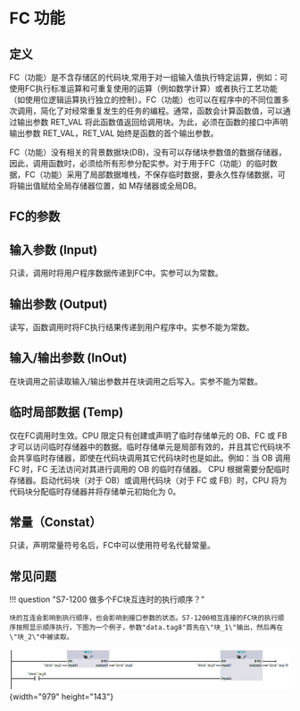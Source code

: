 # FC 功能

## 定义

FC（功能）是不含存储区的代码块,常用于对一组输入值执行特定运算，例如：可使用FC执行标准运算和可重复使用的运算（例如数学计算）或者执行工艺功能（如使用位逻辑运算执行独立的控制）。FC（功能）也可以在程序中的不同位置多次调用，简化了对经常重复发生的任务的编程。通常，函数会计算函数值，可以通过输出参数 RET_VAL 将此函数值返回给调用块。为此，必须在函数的接口中声明输出参数 RET_VAL，RET_VAL 始终是函数的首个输出参数。

FC（功能）没有相关的背景数据块(DB)，没有可以存储块参数值的数据存储器，因此，调用函数时，必须给所有形参分配实参。对于用于FC（功能）的临时数据，FC（功能）采用了局部数据堆栈，不保存临时数据，要永久性存储数据，可将输出值赋给全局存储器位置，如 M存储器或全局DB。

## FC的参数

## 输入参数 (Input)

只读，调用时将用户程序数据传递到FC中。实参可以为常数。

## 输出参数 (Output)

读写，函数调用时将FC执行结果传递到用户程序中。实参不能为常数。

## 输入/输出参数 (InOut)

在块调用之前读取输入/输出参数并在块调用之后写入。实参不能为常数。

## 临时局部数据 (Temp)

仅在FC调用时生效。CPU 限定只有创建或声明了临时存储单元的 OB、FC 或 FB
才可以访问临时存储器中的数据。临时存储单元是局部有效的，并且其它代码块不会共享临时存储器，即使在代码块调用其它代码块时也是如此。例如：当
OB 调用 FC 时，FC 无法访问对其进行调用的 OB 的临时存储器。 CPU
根据需要分配临时存储器。启动代码块（对于 OB）或调用代码块（对于 FC 或
FB）时，CPU 将为代码块分配临时存储器并将存储单元初始化为 0。

## 常量（Constat）

只读，声明常量符号名后，FC中可以使用符号名代替常量。

## 常见问题

!!! question "S7-1200 做多个FC块互连时的执行顺序？"

    块的互连会影响到执行顺序，也会影响到接口参数的状态。S7-1200相互连接的FC块的执行顺序按照显示顺序执行，下图为一个例子，参数"data.tag8"首先在\"块_1\"输出，然后再在\"块_2\"中被读取。

![](images/1-01.jpg){width="979" height="143"}
